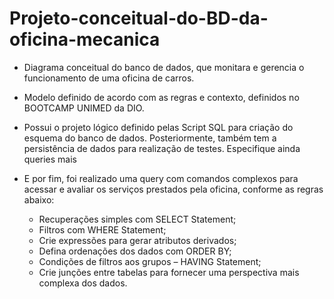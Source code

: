 # Projeto-conceitual-do-BD-da-oficina-mecanica

 * Diagrama conceitual do banco de dados, que monitara e gerencia o funcionamento de uma oficina de carros.
 * Modelo definido de acordo com as regras e contexto, definidos no BOOTCAMP UNIMED da DIO. 
 * Possui o projeto lógico definido pelas Script SQL para criação do esquema do banco de dados. Posteriormente, também tem a persistência de dados para realização de        testes. Especifique ainda queries mais          
 * E por fim, foi realizado uma query com comandos complexos para acessar e avaliar os serviços prestados pela oficina, conforme as regras abaixo:
      
      - Recuperações simples com SELECT Statement;
      - Filtros com WHERE Statement;
      - Crie expressões para gerar atributos derivados;
      - Defina ordenações dos dados com ORDER BY;
      - Condições de filtros aos grupos – HAVING Statement;
      - Crie junções entre tabelas para fornecer uma perspectiva mais complexa dos dados.
